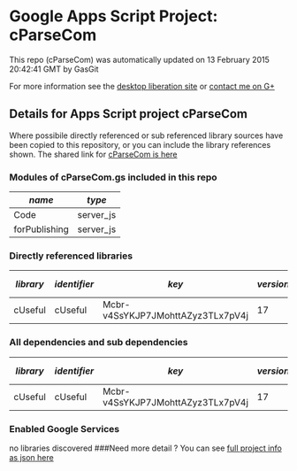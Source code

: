 # Google Apps Script Project: cParseCom
This repo (cParseCom) was automatically updated on 13 February 2015 20:42:41 GMT by GasGit

For more information see the [desktop liberation site](http://ramblings.mcpher.com/Home/excelquirks/drivesdk/gettinggithubready "desktop liberation") or [contact me on G+](https://plus.google.com/+BruceMcpherson "Bruce McPherson - GDE")
## Details for Apps Script project cParseCom
Where possibile directly referenced or sub referenced library sources have been copied to this repository, or you can include the library references shown. 
The shared link for [cParseCom is here](https://script.google.com/d/17Og7-oAPxubIB38lXSniOMcMWkH9I9FxOaLIeIeAACg__QaVxld-UHIb/edit?usp=sharing "open in the GAS IDE")

### Modules of cParseCom.gs included in this repo
*name*|*type*
--- | --- 
Code| server_js
forPublishing| server_js
### Directly referenced libraries
*library*|*identifier*|*key*|*version*|*dev mode*|*source*|
--- | --- | --- | --- | --- | --- 
cUseful| cUseful|Mcbr-v4SsYKJP7JMohttAZyz3TLx7pV4j|17|no|[here](libraries/cUseful "library source")
### All dependencies and sub dependencies
*library*|*identifier*|*key*|*version*|*dev mode*|*source*|
--- | --- | --- | --- | --- | --- 
cUseful| cUseful|Mcbr-v4SsYKJP7JMohttAZyz3TLx7pV4j|17|no|[here](libraries/cUseful "library source")
### Enabled Google Services
no libraries discovered
###Need more detail ?
You can see [full project info as json here](info.json)
